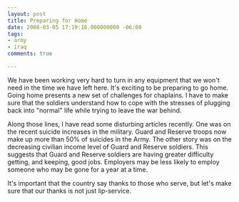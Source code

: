 ```yaml
---
layout: post
title: Preparing for Home
date: 2008-03-05 17:19:16.000000000 -06:00
tags:
- army
- iraq 
comments: true

---
```

<p>We have been working very hard to turn in any equipment that we won't need in the time we have left here. It's exciting to be preparing to go home. Going home presents a new set of challenges for chaplains. I have to make sure that the soldiers understand how to cope with the stresses of plugging back into "normal" life while trying to leave the war behind.</p>
<p>Along those lines, I have read some disturbing articles recently. One was on the recent suicide increases in the military. Guard and Reserve troops now make up more than 50% of suicides in the Army. The other story was on the decreasing civilian income level of Guard and Reserve soldiers. This suggests that Guard and Reserve soldiers are having greater difficulty getting, and keeping, good jobs. Employers may be less likely to employ someone who may be gone for a year at a time.</p>
<p>It's important that the country say thanks to those who serve, but let's make sure that our thanks is not just lip-service.</p>
